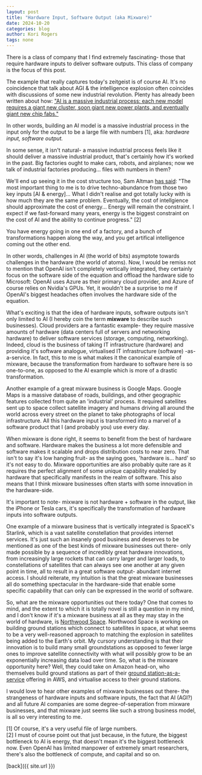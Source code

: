 ```yaml
---
layout: post
title: "Hardware Input, Software Output (aka Mixware)"
date: 2024-10-20
categories: blog
author: Kori Rogers
tags: none
---
```

There is a class of company that I find extremely fascinating- those that require hardware inputs to deliver software outputs. This class of company is the focus of this post. 

The example that really captures today's zeitgeist is of course AI. It's no coincidence that talk about AGI & the intelligence explosion often coincides with discussions of some new industrial revolution. Plenty has already been written about how: ["AI is a massive industrial process: each new model requires a giant new cluster, soon giant new power plants, and eventually giant new chip fabs."](https://situational-awareness.ai/racing-to-the-trillion-dollar-cluster/)

In other words, building an AI model is a massive industrial process in the input only for the output to be a large file with numbers [1], aka: *hardware input, software output.*

In some sense, it isn't natural- a massive industrial process feels like it should deliver a massive industrial product, that's certainly how it's worked in the past. Big factories ought to make cars, robots, and airplanes; now we talk of industrial factories producing... files with numbers in them?

We'll end up seeing it in the cost structure too, Sam Altman [has said](https://www.youtube.com/watch?v=FVRHTWWEIz4&list=PPSV&ab_channel=HarvardBusinessSchool): "The most important thing to me is to drive techno-abundance from those two key inputs [AI & energy]... What I didn't realise and got totally lucky with is how much they are the same problem. Eventually, the cost of intellgience should approximate the cost of energy... Energy will remain the constraint. I expect if we fast-forward many years, energy is the biggest constraint on the cost of AI and the ability to continue progress." [2]

You have energy going in one end of a factory, and a bunch of transformations happen along the way, and you get artifical intelligence coming out the other end. 

In other words, challenges in AI (the world of bits) asymptote towards challenges in the hardware (the world of atoms). Now, I would be remiss not to mention that OpenAI isn't completely vertically integrated, they certainly focus on the software side of the equation and offload the hardware side to Microsoft: OpenAI uses Azure as their primary cloud provider, and Azure of course relies on Nvidia's GPUs. Yet, it wouldn't be a surprise to me if OpenAI's biggest headaches often involves the hardware side of the equation.

What's exciting is that the idea of hardware inputs, software outputs isn't only limited to AI (I hereby coin the term **mixware** to describe such businesses). Cloud providers are a fantastic example- they require massive amounts of hardware (data centers full of servers and networking hardware) to deliver software services (storage, computing, networking). Indeed, cloud is the business of taking IT infrastructure (hardware) and providing it's software analogue, virtualised IT infrastructure (software) -as-a-service. In fact, this to me is what makes it the canonical example of mixware, because the transformation from hardware to software here is so one-to-one, as opposed to the AI example which is more of a drastic transformation.

Another example of a great mixware business is Google Maps. Google Maps is a massive database of roads, buildings, and other geographic features collected from quite an 'industrial' process. It required satellites sent up to space collect satellite imagery and humans driving all around the world across every street on the planet to take photographs of local infrastructure. All this hardware input is transformed into a marvel of a software product that I (and probably you) use every day. 

When mixware is done right, it seems to benefit from the best of hardware and software. Hardware makes the business a lot more defensible and software makes it scalable and drops distribution costs to near zero. That isn't to say it's low hanging fruit- as the saying goes, 'hardware is... hard' so it's not easy to do.  Mixware opportunities are also probably quite rare as it requires the perfect alignment of some unique capability enabled by hardware that specifically manifests in the realm of software. This also means that I think mixware businesses often starts with some innovation in the hardware-side. 

It's important to note- mixware is not hardware + software in the output, like the iPhone or Tesla cars, it's specifically the transformation of hardware inputs into software outputs. 

One example of a mixware business that is vertically integrated is SpaceX's Starlink, which is a vast satellite constellation that provides internet services. It's just such an insanely good business and deserves to be mentioned as one of the best kinds of mixware businesses out there- only made possible by a sequence of incredibly great hardware innovations, from increasingly large rockets that can carry larger and larger loads, to constellations of satellites that can always see one another at any given point in time, all to result in a great software output- abundant internet access. I should reiterate, my intuition is that the great mixware businesses all do something spectacular in the hardware-side that enable some specific capability that can only can be expressed in the world of software. 

So, what are the mixware opportunities out there today? One that comes to mind, and the extent to which it is totally novel is still a question in my mind, and I don't know if it's a mixware business at all as they may stay in the world of hardware, is [Northwood Space](https://www.northwoodspace.io/). Northwood Space is working on building ground stations which connect to satellites in space, at what seems to be a very well-reasoned approach to matching the explosion in satellites being added to the Earth's orbit. My cursory understanding is that their innovation is to build many small groundstations as opposed to fewer large ones to improve satellite connectivity with what will possibly grow to be an exponentially increasing data load over time. So, what is the mixware opportunity here? Well, they could take on Amazon head-on, who themselves build ground stations as part of their [ground station-as-a-service](https://aws.amazon.com/ground-station/#:~:text=AWS%20Ground%20Station%20provides%20a,your%20own%20satellite%20ground%20stations.) offering in AWS, and virtualise access to their ground stations.

I would love to hear other examples of mixware businesses out there- the strangeness of hardware inputs and software inputs, the fact that AI (AGI?) and all future AI companies are some degree-of-seperation from mixware businesses, and that mixware just seems like such a strong business model, is all so very interesting to me. 

[1] Of course, it's a very useful file of large numbers.  
[2] I must of course point out that just because, in the future, the biggest bottleneck to AI is energy, that doesn't mean it's the biggest bottleneck now. Even OpenAI has limited manpower of extremely smart researchers, there's also the bottleneck of compute, and capital and so on.
 
[back]({{ site.url }})